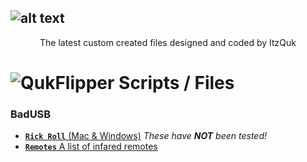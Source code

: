 ![alt text](https://i.imgur.com/XD6ngzD.png)
---
<p align="center">
The latest custom created files designed and coded by ItzQuk
</p>


# ![QukFlipper](https://i.imgur.com/z1P2y9I.png) Scripts / Files


### **BadUSB**

- [**`Rick Roll`** (Mac & Windows)](https://github.com/ItzQuk/QukFlipper/tree/main/Scripts/Rick%20Roll) *These have **NOT** been tested!*
- [**`Remotes`** A list of infared remotes](https://github.com/ItzQuk/QukFlipper/tree/main/Scripts/Remotes)
